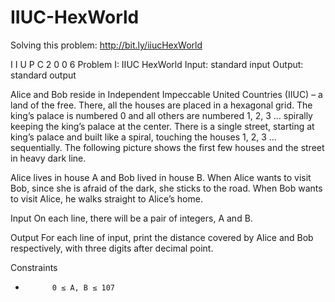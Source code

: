 # IIUC-HexWorld
Solving this problem: http://bit.ly/iiucHexWorld

I I U P C 2 0 0 6
Problem I: IIUC HexWorld
Input: standard input
Output: standard output
 
Alice and Bob reside in Independent Impeccable United Countries (IIUC) – a land of the free. There, all the houses are placed in a hexagonal grid. The king’s palace is numbered 0 and all others are numbered 1, 2, 3 ... spirally keeping the king’s palace at the center. There is a single street, starting at king’s palace and built like a spiral, touching the houses 1, 2, 3 ... sequentially. The following picture shows the first few houses and the street in heavy dark line.
 

 
Alice lives in house A and Bob lived in house B. When Alice wants to visit Bob, since she is afraid of the dark, she sticks to the road. When Bob wants to visit Alice, he walks straight to Alice’s home.
 
Input
On each line, there will be a pair of integers, A and B.
 
Output
For each line of input, print the distance covered by Alice and Bob respectively, with three digits after decimal point.
 
Constraints
-           0 ≤ A, B ≤ 107
